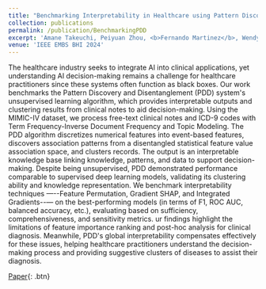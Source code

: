 ```yaml
---
title: "Benchmarking Interpretability in Healthcare using Pattern Discovery and Disentanglement"
collection: publications
permalink: /publication/BenchmarkingPDD
excerpt: 'Amane Takeuchi, Peiyuan Zhou, <b>Fernando Martinez</b>, Wendy Yusi Cheng, Kexin Sha, Malikeh Ehghaghi, Andrew K. C. Wong, En-Shiun Annie Lee, "Benchmarking Interpretability in Healthcare using Pattern Discovery and Disentanglement"'
venue: 'IEEE EMBS BHI 2024'
---
```

The healthcare industry seeks to integrate AI into clinical applications, yet understanding AI decision-making remains a challenge for healthcare practitioners since these systems often function as black boxes. Our work benchmarks the Pattern Discovery and Disentanglement (PDD) system's unsupervised learning algorithm, which provides interpretable outputs and clustering results from clinical notes to aid decision-making. Using the MIMIC-IV dataset, we process free-text clinical notes and ICD-9 codes with Term Frequency-Inverse Document Frequency and Topic Modeling. The PDD algorithm discretizes numerical features into event-based features, discovers association patterns from a disentangled statistical feature value association space, and clusters records. The output is an interpretable knowledge base linking knowledge, patterns, and data to support decision-making. Despite being unsupervised, PDD demonstrated performance comparable to supervised deep learning models, validating its clustering ability and knowledge representation. We benchmark interpretability techniques —--Feature Permutation, Gradient SHAP, and Integrated Gradients--— on the best-performing models (in terms of F1, ROC AUC, balanced accuracy, etc.), evaluating based on sufficiency, comprehensiveness, and sensitivity metrics. ur findings highlight the limitations of feature importance ranking and post-hoc analysis for clinical diagnosis. Meanwhile, PDD's global interpretability compensates effectively for these issues, helping healthcare practitioners understand the decision-making process and providing suggestive clusters of diseases to assist their diagnosis.

[Paper](https://openreview.net/forum?id=xEUuHWrRhE#discussion){: .btn}
